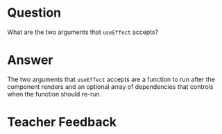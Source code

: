 # Question

What are the two arguments that `useEffect` accepts? 

# Answer
The two arguments that `useEffect` accepts are a function to run after the component renders and an optional array of dependencies that controls when the function should re-run.

# Teacher Feedback